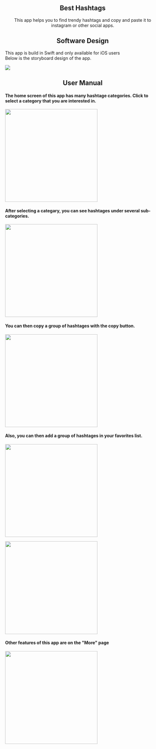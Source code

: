 ## <div align="center">Best Hashtags</div>

<div align="center">
  <p>
     This app helps you to find trendy hashtags and copy and paste it to instagram or other social apps.
  </p>
 
  
</div>

## <div align="center">Software Design</div>
This app is build in Swift and only available for iOS users <br>
Below is the storyboard design of the app.
<div align="left">
  <p>
    <img src="https://github.com/RonggangCui/InstaHash/blob/main/docs/assets/storyboards.png"></a>
  </p>
</div>

## <div align="center">User Manual</div>

#### The home screen of this app has many hashtage categories. Click to select a category that you are interested in.

<div align="left">
  <p>
    <img width="300" src="https://github.com/RonggangCui/InstaHash/blob/main/docs/assets/main.png"></a>
  </p>
</div>

#### After selecting a categary, you can see hashtages under several sub-categories.

<div align="left">
  <p>
    <img width="300" src="https://github.com/RonggangCui/InstaHash/blob/main/docs/assets/nature.png"></a>
  </p>
</div>

#### You can then copy a group of hashtages with the copy button.

<div align="left">
  <p>
    <img width="300" src="https://github.com/RonggangCui/InstaHash/blob/main/docs/assets/copy.png"></a>
  </p>
</div>

#### Also, you can then add a group of hashtages in your favorites list.

<div align="left">
  <p>
    <img width="300" src="https://github.com/RonggangCui/InstaHash/blob/main/docs/assets/favorite.png"></a>
  </p>
</div>
<div align="left">
  <p>
    <img width="300" src="https://github.com/RonggangCui/InstaHash/blob/main/docs/assets/favoritepage.png"></a>
  </p>
</div>

#### Other features of this app are on the "More" page

<div align="left">
  <p>
    <img width="300" src="https://github.com/RonggangCui/InstaHash/blob/main/docs/assets/more.png"></a>
  </p>
</div>

